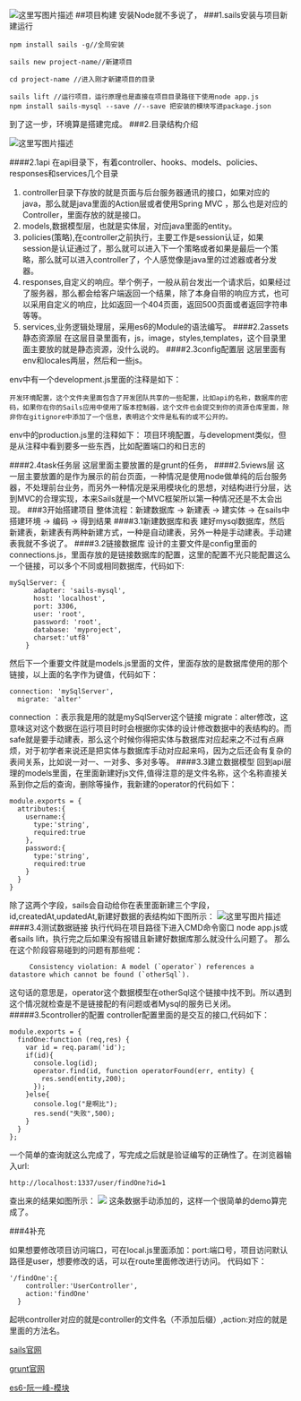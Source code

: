 ![这里写图片描述](http://sailsjs.com/images/hero_squid.png)
##项目构建
安装Node就不多说了，
###1.sails安装与项目新建运行

```
npm install sails -g//全局安装

sails new project-name//新建项目

cd project-name //进入刚才新建项目的目录

sails lift //运行项目，运行原理也是直接在项目目录路径下使用node app.js
npm install sails-mysql --save //--save 把安装的模块写进package.json
```
到了这一步，环境算是搭建完成。
###2.目录结构介绍


![这里写图片描述](http://img.blog.csdn.net/20170827195403601?watermark/2/text/aHR0cDovL2Jsb2cuY3Nkbi5uZXQvcGVyc29uRmVhdA==/font/5a6L5L2T/fontsize/400/fill/I0JBQkFCMA==/dissolve/70/gravity/SouthEast)

####2.1api
在api目录下，有着controller、hooks、models、policies、responses和services几个目录

 1. controller目录下存放的就是页面与后台服务器通讯的接口，如果对应的java，那么就是java里面的Action层或者使用Spring
    MVC ，那么也是对应的Controller，里面存放的就是接口。
 2. models,数据模型层，也就是实体层，对应java里面的entity。
 3. policies(策略),在controller之前执行，主要工作是session认证，如果session是认证通过了，那么就可以进入下一个策略或者如果是最后一个策略，那么就可以进入controller了，个人感觉像是java里的过滤器或者分发器。
 4. responses,自定义的响应。举个例子，一般从前台发出一个请求后，如果经过了服务器，那么都会给客户端返回一个结果，除了本身自带的响应方式，也可以采用自定义的响应，比如返回一个404页面，返回500页面或者返回字符串等等。
 5. services,业务逻辑处理层，采用es6的Module的语法编写。
####2.2assets静态资源层
在这层目录里面有，js，image，styles,templates，这个目录里面主要放的就是静态资源，没什么说的。
####2.3config配置层
这层里面有env和locales两层，然后和一些js。

env中有一个development.js里面的注释是如下：

```
开发环境配置，这个文件夹里面包含了开发团队共享的一些配置，比如api的名称，数据库的密码，如果你在你的Sails应用中使用了版本控制器，这个文件也会提交到你的资源仓库里面，除非你在gitignore中添加了一个信息，表明这个文件是私有的或不公开的。
```

env中的production.js里的注释如下：
项目环境配置，与development类似，但是从注释中看到要多一些东西，比如配置端口的和日志的

####2.4task任务层
这层里面主要放置的是grunt的任务，
####2.5views层
这一层主要放置的是作为展示的前台页面，一种情况是使用node做单纯的后台服务器，不处理前台业务，而另外一种情况是采用模块化的思想，对结构进行分层，达到MVC的合理实现，本来Sails就是一个MVC框架所以第一种情况还是不太会出现。
###3开始搭建项目
整体流程：新建数据库 -> 新建表 -> 建实体 -> 在sails中搭建环境 -> 编码 -> 得到结果
####3.1新建数据库和表
建好mysql数据库，然后新建表，新建表有两种新建方式，一种是自动建表，另外一种是手动建表。手动建表我就不多说了。
####3.2链接数据库
设计的主要文件是config里面的connections.js，里面存放的是链接数据库的配置，这里的配置不光只能配置这么一个链接，可以多个不同或相同数据库，代码如下:
```	
mySqlServer: {
      adapter: 'sails-mysql',
      host: 'localhost',
      port: 3306,
      user: 'root',
      password: 'root',
      database: 'myproject',
      charset:'utf8'
    }
```
然后下一个重要文件就是models.js里面的文件，里面存放的是数据库使用的那个链接，以上面的名字作为键值，代码如下：

```
connection: 'mySqlServer',
  migrate: 'alter'
```
connection ：表示我是用的就是mySqlServer这个链接
migrate：alter修改，这意味这对这个数据在运行项目时时会根据你实体的设计修改数据中的表结构的。而safe就是要手动建表，那么这个时候你得把实体与数据库对应起来之不过有点麻烦，对于初学者来说还是把实体与数据库手动对应起来吗，因为之后还会有复杂的表间关系，比如说一对一、一对多、多对多等。
####3.3建立数据模型
回到api层理的models里面，在里面新建好js文件,值得注意的是文件名称，这个名称直接关系到你之后的查询，删除等操作，我新建的operator的代码如下：
```
module.exports = {
  attributes:{
    username:{
      type:'string',
      required:true
    },
    password:{
      type:'string',
      required:true
    }
  }
}
```
除了这两个字段，sails会自动给你在表里面新建三个字段，id,createdAt,updatedAt,新建好数据的表结构如下图所示：
![这里写图片描述](http://i.imgur.com/7D14XIQ.png)
####3.4测试数据链接
执行代码在项目路径下进入CMD命令窗口
node app.js或者sails lift，执行完之后如果没有报错且新建好数据库那么就没什么问题了。
那么在这个阶段容易碰到的问题有那些呢：

```
     Consistency violation: A model (`operator`) references a datastore which cannot be found (`otherSql`). 
```

这句话的意思是，operator这个数据模型在otherSql这个链接中找不到。所以遇到这个情况就检查是不是链接配的有问题或者Mysql的服务已关闭。
#####3.5controller的配置
controller配置里面的是交互的接口,代码如下：

```
module.exports = {
  findOne:function (req,res) {
    var id = req.param('id');
    if(id){
      console.log(id);
      operator.find(id, function operatorFound(err, entity) {
        res.send(entity,200);
      });
    }else{
      console.log("是啊比");
      res.send("失败",500);
    }
  }
};
```

一个简单的查询就这么完成了，写完成之后就是验证编写的正确性了。在浏览器输入url:

```
http://localhost:1337/user/findOne?id=1
```

查出来的结果如图所示：
![](http://i.imgur.com/1h92KQK.png)
这条数据手动添加的，这样一个很简单的demo算完成了。

###4补充

如果想要修改项目访问端口，可在local.js里面添加：port:端口号，项目访问默认路径是user，想要修改的话，可以在route里面修改进行访问。
代码如下：

```
'/findOne':{
    controller:'UserController',
    action:'findOne'
  }
```
起哄controller对应的就是controller的文件名（不添加后缀）,action:对应的就是里面的方法名。

[sails官网](http://sailsjs.com/)

[grunt官网](https://gruntjs.com/)

[es6-阮一峰-模块](http://es6.ruanyifeng.com/#docs/module)